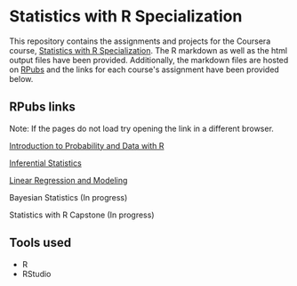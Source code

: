 # Statistics with R Specialization

This repository contains the assignments and projects for the Coursera course, [Statistics with R Specialization](https://www.coursera.org/specializations/statistics). The R markdown as well as the html output files have been provided. Additionally, the markdown files are hosted on [RPubs](https://rpubs.com/) and the links for each course's assignment have been provided below.

## RPubs links
Note: If the pages do not load try opening the link in a different browser.

[Introduction to Probability and Data with R](https://rpubs.com/abdvc/brffs-eda)

[Inferential Statistics](https://rpubs.com/abdvc/si-gss)

[Linear Regression and Modeling](https://rpubs.com/abdvc/movie-pop)

Bayesian Statistics (In progress)

Statistics with R Capstone (In progress)

## Tools used

* R
* RStudio
